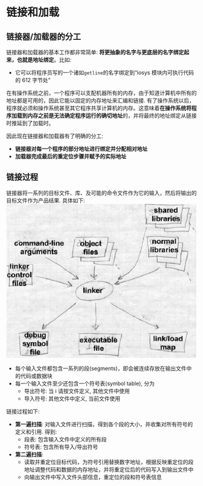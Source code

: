 # 链接和加载

## 链接器/加载器的分工

链接器和加载器的基本工作都非常简单: **将更抽象的名字与更底层的名字绑定起来，也就是地址绑定**。比如:

- 它可以将程序员写的一个诸如`getline`的名字绑定到“iosys 模块内可执行代码的 612 字节处”

在有操作系统之前，一个程序可以支配机器所有的内存，由于知道计算机中所有的地址都是可用的，因此它能以固定的内存地址来汇编和链接.
有了操作系统以后，程序就必须和操作系统甚至其它程序共享计算机的内存。这意味着**在操作系统将程序加载到内存之前是无法确定程序运行的确切地址**的，并将最终的地址绑定从链接时推延到了加载时。

因此现在链接器和加载器有了明确的分工:

- **链接器对每一个程序的部分地址进行绑定并分配相对地址**
- **加载器完成最后的重定位步骤并赋予的实际地址**

## 链接过程

链接器将一系列的目标文件、库、及可能的命令文件作为它的输入，然后将输出的目标文件作为产品结果. 具体如下:
![Alt text](%E9%93%BE%E6%8E%A5%E5%99%A8%E5%92%8C%E5%8A%A0%E8%BD%BD%E5%99%A8.assets/image.png)

- 每个输入文件都包含一系列的段(segments)，即会被连续存放在输出文件中的代码或数据块
- 每一个输入文件至少还包含一个符号表(symbol table), 分为
  - 导出符号: 当 i 请按文件定义, 其他文件中使用
  - 导入符号: 其他文件中定义, 当前文件使用

链接过程如下:

- **第一遍扫描**: 对输入文件进行扫描，得到各个段的大小，并收集对所有符号的定义和引用. 得到:
  - 段表: 包含输入文件中定义的所有段
  - 符号表: 包含所有导入/导出符号
- **第二遍扫描**:
  - 读取并重定位目标代码，为符号引用替换数字地址，根据反映重定位的段地址调整代码和数据的内存地址，并将重定位后的代码写入到输出文件中
  - 向输出文件中写入文件头部信息，重定位的段和符号表信息
